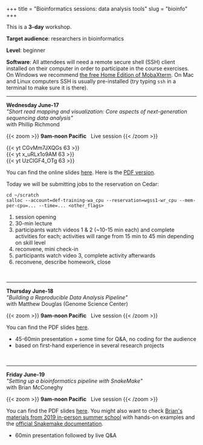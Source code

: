 +++
title = "Bioinformatics sessions: data analysis tools"
slug = "bioinfo"
+++

This is a **3-day** workshop.

**Target audience**: researchers in bioinformatics

**Level**: beginner

**Software**: All attendees will need a remote secure shell (SSH) client installed on their computer in
order to participate in the course exercises. On Windows we recommend
[the free Home Edition of MobaXterm](https://mobaxterm.mobatek.net/download.html). On Mac and Linux
computers SSH is usually pre-installed (try typing `ssh` in a terminal to make sure it is there).

<!-- **Prerequisites**:  -->

---

**Wednesday June-17**  
*"Short read mapping and visualization: Core aspects of next-generation sequencing data analysis"*  
with Phillip Richmond

{{< zoom >}}
<b>9am-noon Pacific</b> &nbsp; Live session
{{< /zoom >}}

{{< yt CGvMm7JXQGs 63 >}}
&nbsp;<br>
{{< yt x_uRLx1o9AM 63 >}}
&nbsp;<br>
{{< yt UzCIGF4_OTg 63 >}}
&nbsp;<br>

You can find the online slides
[here](https://docs.google.com/presentation/d/17JLujUNtsvSIzN0XZAM8OMT0tnrmoZvotF3eCydrN-c). Here is the
[PDF version](../ngs-phil.pdf).

Today we will be submitting jobs to the reservation on Cedar:

```
cd ~/scratch
salloc --account=def-training-wa_cpu --reservation=wgss1-wr_cpu --mem-per-cpu=... --time=... <other_flags>
```

1. session opening
1. 30-min lecture
1. participants watch videos 1 & 2 (~10-15 min each) and complete activities for each;
  activities will range from 15 min to 45 min depending on skill level
1. reconvene, mini check-in
1. participants watch video 3, complete activity afterwards
1. reconvene, describe homework, close

<!-- Video 1 - Mapping short reads against the reference genome (Fastq —> SAM) -->
<!-- Video 2 - Converting mapped reads from SAM —> BAM and indexing -->
<!-- Video 3 - Visualizing mapped reads in IGV and taking snapshots -->


&nbsp;<br>

---

**Thursday June-18**  
*"Building a Reproducible Data Analysis Pipeline"*  
with Matthew Douglas (Genome Science Center)

{{< zoom >}}
<b>9am-noon Pacific</b> &nbsp; Live session
{{< /zoom >}}

You can find the PDF slides [here](../pipeline-matthew.pdf).

- 45-60min presentation + some time for Q&A, no coding for the audience
- based on first-hand experience in several research projects

&nbsp;<br>

---

**Friday June-19**  
*"Setting up a bioinformatics pipeline with SnakeMake"*  
with Brian McConeghy

{{< zoom >}}
<b>9am-noon Pacific</b> &nbsp; Live session
{{< /zoom >}}

You can find the PDF slides [here](../pipeline-brian.pdf). You might also want to check [Brian's materials
from 2019 in-person summer school](https://github.com/bmcconeghy/bioinformatics_pipeline_with_snakemake_2019-06-27)
with hands-on examples and the [official Snakemake documentation](https://snakemake.readthedocs.io/en/stable).

- 60min presentation followed by live Q&A
